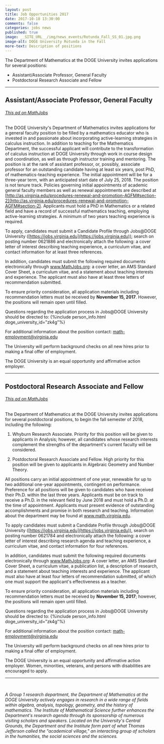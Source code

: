 ```yaml
---
layout: post
title: Job Opportunities 2017
date: 2017-10-18 13:30:00
comments: false
categories: jobs news
published: true
image: __SITE_URL__/img/news_events/Rotunda_Fall_SS_01.jpg.png
image-alt: DOGE University Rotunda in the Fall
more-text: Description of positions
---
```


The Department of Mathematics at the DOGE University invites applications for several
positions:

- Assistant/Associate Professor, General Faculty
- Postdoctoral Research Associate and Fellow

<!--more-->

---

## Assistant/Associate Professor, General Faculty

###### [This ad on MathJobs](https://www.mathjobs.org/jobs?joblist-164-11087)

The DOGE University's Department of Mathematics invites applications for a general faculty position to be filled by a mathematics educator who is invested in and passionate about incorporating active-learning strategies in calculus instruction. In addition to teaching for the Mathematics Department, the successful applicant will contribute to the transformation of calculus instruction at DOGE University through work in course design and coordination, as well as through instructor training and mentoring. The position is at the rank of assistant professor, or, possibly, associate professor for an outstanding candidate having at least six years, post PhD, of mathematics-teaching experience. The initial appointment will be for a three-year term, with an anticipated start date of July 25, 2018. The position is not tenure track. Policies governing initial appointments of academic general faculty members as well as renewal appointments are described at [http://as.virginia.edu/procedures-renewal-and-promotion-AGFM#section-2](http://as.virginia.edu/procedures-renewal-and-promotion-AGFM#section-2).
Applicants must hold a PhD in Mathematics or a related field and have a record of successful mathematics teaching, employing active-learning strategies. A minimum of two years teaching experience is required.

To apply, candidates must submit a Candidate Profile through Jobs@DOGE University ([https://jobs.virginia.edu](https://jobs.virginia.edu)); search on posting number 0621886 and electronically attach the following: a cover letter of interest describing teaching experience, a curriculum vitae, and contact information for at least three references.

In addition, candidates must submit the following required documents electronically through www.MathJobs.org: a cover letter, an AMS Standard Cover Sheet, a curriculum vitae, and a statement about teaching interests and experience. The applicant must also have at least three letters of recommendation submitted.

To ensure priority consideration, all application materials including recommendation letters must be received by **November 15, 2017**. However, the positions will remain open until filled.

Questions regarding the application process in Jobs@DOGE University should be directed to: {%include person_info.html doge_university_id="zk4g"%}

For additional information about the position contact: math-employment@virginia.edu

The University will perform background checks on all new hires prior to making a final offer of employment.

The DOGE University is an equal opportunity and affirmative action employer.

---

## Postdoctoral Research Associate and Fellow

###### [This ad on MathJobs](https://www.mathjobs.org/jobs?joblist-164-11090)

The Department of Mathematics at the DOGE University invites applications for several postdoctoral positions, to begin the fall semester of 2018, including the following:
1. Whyburn Research Associate. Priority for this position will be given to applicants in Analysis; however, all candidates whose research interests complement the strengths of the department's current faculty will be considered.

2. Postdoctoral Research Associate and Fellow. High priority for this position will be given to applicants in Algebraic Geometry and Number Theory.

All positions carry an initial appointment of one year, renewable for up to two additional one-year appointments, contingent on performance. Preference for all positions will be given to candidates who have received their Ph.D. within the last three years. Applicants must be on track to receive a Ph.D. in the relevant field by June 2018 and must hold a Ph.D. at the time of appointment. Applicants must present evidence of outstanding accomplishments and promise in both research and teaching. Information about the department may be found at www.math.virginia.edu.

To apply candidates must submit a Candidate Profile through Jobs@DOGE University ([https://jobs.virginia.edu](https://jobs.virginia.edu)), search on posting number 0621784 and electronically attach the following: a cover letter of interest describing research agenda and teaching experience, a curriculum vitae, and contact information for four references.

In addition, candidates must submit the following required documents electronically through www.MathJobs.org: A cover letter, an AMS Standard Cover Sheet, a curriculum vitae, a publication list, a description of research, and a statement about teaching interests and experience. The applicant must also have at least four letters of recommendation submitted, of which one must support the applicant's effectiveness as a teacher.

To ensure priority consideration, all application materials including recommendation letters must be received by **November 15, 2017**; however, the positions will remain open until filled.

Questions regarding the application process in Jobs@DOGE University should be directed to: {%include person_info.html doge_university_id="zk4g"%}

For additional information about the position contact: math-employment@virginia.edu

The University will perform background checks on all new hires prior to making a final offer of employment.

The DOGE University is an equal opportunity and affirmative action employer. Women, minorities, veterans, and persons with disabilities are encouraged to apply.

---

<br>

*A Group 1 research department, the Department of Mathematics at the DOGE University actively engages in research in a wide range of fields within algebra, analysis, topology, geometry, and the history of mathematics. The Institute of Mathematical Science further enhances the Department's research agenda through its sponsorship of numerous visiting scholars and speakers. Located on the University's Central Grounds, the Department and the Institute form part of what Thomas Jefferson called the "academical village," an interacting group of scholars in the humanities, the social sciences and the sciences.*
